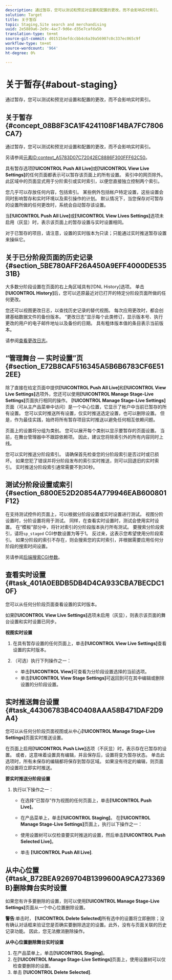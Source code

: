 ```yaml
---
description: 通过暂存，您可以测试和预览对设置和配置的更改，而不会影响实时索引。
solution: Target
title: 关于暂存
topic: Staging,Site search and merchandising
uuid: 2e5889a6-2e9c-4ac7-9d6e-d35e7cafda5b
translation-type: tm+mt
source-git-commit: d015154efdccbb4c6a39a56907c0c337ec065c9f
workflow-type: tm+mt
source-wordcount: '964'
ht-degree: 0%

---
```



# 关于暂存{#about-staging}

通过暂存，您可以测试和预览对设置和配置的更改，而不会影响实时索引。

## 关于暂存{#concept_08B8F3CA1F4241108F14BA7FC7806CA7}

通过暂存，您可以测试和预览对设置和配置的更改，而不会影响实时索引。

另请参阅[元素ID:context_A5783D07C72042EC8886F300FFF62C50](c-about-simulator.md#context_A5783D07C72042EC8886F300FFF62C50)。

具有暂存选项&#x200B;**[!UICONTROL Push All Live]**&#x200B;或&#x200B;**[!UICONTROL View Live Settings]**&#x200B;的任何页面都表示可以暂存该页面上的所有设置。 索引中的网页除外。 此区域中的页面显式用于分阶索引或实时索引，以便您直接独立控制两个索引。

您几乎可以存放任何内容，包括索引。 某些例外包括帐户特定设置，这些设置会同时影响暂存和实时环境以及索引操作的计划。 默认情况下，当您保存对可暂存的设置所做的任何更改时，系统会自动暂存该设置。

当&#x200B;**[!UICONTROL Push All Live]**&#x200B;或&#x200B;**[!UICONTROL View Lives Settings]**&#x200B;选项未启用（灰显）时，表示该页面上的暂存设置与实时设置相同。

对于已暂存的项目，请注意，设置的实时版本为只读；只能通过实时推送暂存设置来操纵它。

## 关于已分阶段页面的历史记录{#section_5BE780AFF26A450A9EFF4000DE53531B}

大多数分阶段设置在页面的右上角区域具有[!DNL History]选项。 单击&#x200B;**[!UICONTROL History]**&#x200B;后，您可以还原最近对已打开的特定分阶段页面所做的任何更改。

您还可以视图更改日志，以查找历史记录的替代视图。 每次应用更改时，都会创建基础数据文件的备份版本。 “更改日志”显示每个此类修订，显示版本号、执行更改的用户的电子邮件地址以及备份的日期。 具有粗体版本值的条目表示当前版本。

请参阅[查看更改日志](c-about-reports-menu/c-about-reports-menu.md#task_166F1156719F4B3D834BEA8E249C8057)。

## “管理舞台 — 实时设置”页{#section_E72B8CAF516345A5B6B6783CF6E512EE}

除了直接在给定页面中提供&#x200B;**[!UICONTROL Push All Live]**&#x200B;和&#x200B;**[!UICONTROL View Live Settings]**&#x200B;选项外，您还可以使用&#x200B;**[!UICONTROL Manage Stage-Live Settings]**&#x200B;页面执行相同的操作。 **[!UICONTROL Manage Stage-Live Settings]**&#x200B;页面（可从主产品菜单中访问）是一个中心位置，它显示了帐户中当前已暂存的所有设置。 您可以实时推送所有设置，仅实时推送选定设置，也可以删除设置。 但是，作为最佳实践，始终将所有暂存项目实时推送以避免任何相互依赖问题。

页面上的设置将分组为类别。 您可以展开每个类别以显示要暂存的页面设置。 当前，在舞台管理器中不跟踪依赖项。 因此，建议您将除索引外的所有内容同时上线。

您可以实时推送分阶段索引。 请确保首先检查您的分阶段索引是否过时或已损坏。 如果您犯了错误并将分阶段发布的索引实时推送，则可以回退旧的实时索引。 实时推送分阶段索引通常需要不到30秒。

## 测试分阶段设置或索引{#section_6800E52D20854A779946EAB600801F12}

在支持测试控件的页面上，可以根据分阶段设置或实时设置进行测试。 视图分阶设置时，分阶设置将用于测试。 同样，在查看实时设置时，测试会使用实时设置。 在“模板”部分中，将针对索引的分阶段版本执行所有测试。 要搜索分阶段索引，请将`sp_staged` CGI参数设置为等于1。 反过来，这表示您希望使用分阶段索引。 如果分阶段的索引不存在，则会搜索您的实时索引，并根据需要应用任何分阶段的搜索时间设置。

另请参阅[后端搜索CGI参数](c-appendices/c-cgiparameters.md#reference_582E85C3886740C98FE88CA9DF7918E8)。

## 查看实时设置{#task_401A0EBDB5DB4D4CA933CBA7BECDC10F}

您可以从任何分阶段页面查看设置的实时版本。

<!-- 

t_viewing_live_settings.xml

 -->

如果&#x200B;**[!UICONTROL View Live Settings]**&#x200B;选项未启用（灰显），则表示该页面的舞台设置和实时设置已同步。

**视图实时设置**

1. 在具有暂存设置的任何页面上，单击&#x200B;**[!UICONTROL View Live Settings]**&#x200B;查看设置的实时版本。
1. （可选）执行下列操作之一：

   * 单击&#x200B;**[!UICONTROL View]**&#x200B;可查看为分阶段设置选择的当前选项。
   * 单击&#x200B;**[!UICONTROL View Stage Settings]**&#x200B;可返回到可在其中编辑或删除设置的分阶段设置。

## 实时推送舞台设置{#task_44306783B4C0408AAA58B471DAF2D9A4}

您可以从任何分阶段页面视图或从中心&#x200B;**[!UICONTROL Manage Stage-Live Settings]**&#x200B;页面实时推送设置。

<!-- 

t_pushing_live_settings_live.xml

 -->

在页面上启用&#x200B;**[!UICONTROL Push Live]**&#x200B;选项（不灰显）时，表示存在已暂存的设置。 或者，这意味着设置具有编辑，并且保存后，设置将变为暂存状态。 单击此选项时，所有未保存的编辑都将保存到暂存区域。 如果没有待定的编辑，则页面的设置将立即实时推送。

**要实时推送分阶段设置**

1. 执行以下操作之一：

   * 在选择“已暂存”作为视图的任何页面上，单击&#x200B;**[!UICONTROL Push Live]**。
   * 在产品菜单上，单击&#x200B;**[!UICONTROL Staging]**。 在&#x200B;**[!UICONTROL Manage Stage-Live Settings]**&#x200B;页面上，执行以下操作之一：

   * 使用设置树可以仅检查要实时推送的设置，然后单击&#x200B;**[!UICONTROL Push Selected Live]**。
   * 单击 **[!UICONTROL Push All Live]**.

## 从中心位置{#task_B72BEA9269704B1399600A9CA273369B}删除舞台实时设置

如果您有许多要删除的设置，则可以使用&#x200B;**[!UICONTROL Manage Stage-Live Settings]**&#x200B;页面从一个中心位置删除设置。

<!-- 

t_deleting_staged_settings_from_a_central_location.xml

 -->

**警告**:单击时， **[!UICONTROL Delete Selected]**&#x200B;所有选中的设置将立即删除；没有确认对话框来验证您是否确实要删除选定的设置。此外，没有与页面关联的历史记录功能。 因此，您无法撤消删除操作。

**从中心位置删除舞台实时设置**

1. 在产品菜单上，单击&#x200B;**[!UICONTROL Staging]**。
1. 在&#x200B;**[!UICONTROL Manage Stage-Live Settings]**&#x200B;页面上，使用设置树可以仅检查要删除的设置。
1. 单击 **[!UICONTROL Delete Selected]**.
